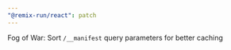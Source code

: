 ```yaml
---
"@remix-run/react": patch
---
```


Fog of War: Sort `/__manifest` query parameters for better caching
